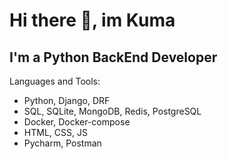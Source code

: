# Hi there 👋, im Kuma

## I'm a Python BackEnd Developer

Languages and Tools: 
- Python, Django, DRF
- SQL, SQLite, MongoDB, Redis, PostgreSQL
- Docker, Docker-compose
- HTML, CSS, JS
- Pycharm, Postman

<!--
**KUMA-ORIGINAL/KUMA-ORIGINAL** is a ✨ _special_ ✨ repository because its `README.md` (this file) appears on your GitHub profile.

Here are some ideas to get you started:

- 🔭 I’m currently working on ...
- 🌱 I’m currently learning ...
- 👯 I’m looking to collaborate on ...
- 🤔 I’m looking for help with ...
- 💬 Ask me about ...
- 📫 How to reach me: ...
- 😄 Pronouns: ...
- ⚡ Fun fact: ...
-->
